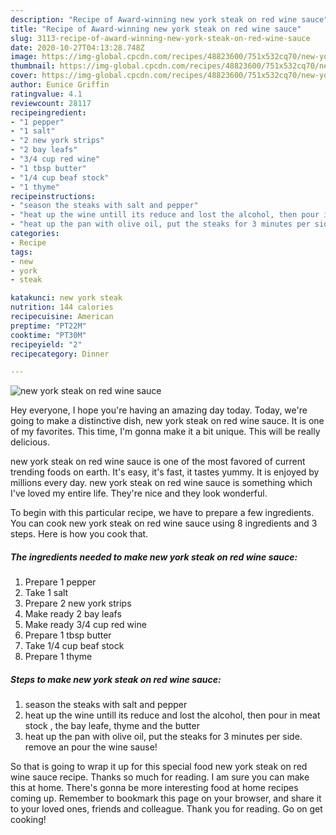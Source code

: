 ```yaml
---
description: "Recipe of Award-winning new york steak on red wine sauce"
title: "Recipe of Award-winning new york steak on red wine sauce"
slug: 3113-recipe-of-award-winning-new-york-steak-on-red-wine-sauce
date: 2020-10-27T04:13:28.748Z
image: https://img-global.cpcdn.com/recipes/48823600/751x532cq70/new-york-steak-on-red-wine-sauce-recipe-main-photo.jpg
thumbnail: https://img-global.cpcdn.com/recipes/48823600/751x532cq70/new-york-steak-on-red-wine-sauce-recipe-main-photo.jpg
cover: https://img-global.cpcdn.com/recipes/48823600/751x532cq70/new-york-steak-on-red-wine-sauce-recipe-main-photo.jpg
author: Eunice Griffin
ratingvalue: 4.1
reviewcount: 28117
recipeingredient:
- "1 pepper"
- "1 salt"
- "2 new york strips"
- "2 bay leafs"
- "3/4 cup red wine"
- "1 tbsp butter"
- "1/4 cup beaf stock"
- "1 thyme"
recipeinstructions:
- "season the steaks with salt and pepper"
- "heat up the wine untill its reduce and lost the alcohol, then pour in meat stock , the bay leafe, thyme and the butter"
- "heat up the pan with olive oil, put the steaks for 3 minutes per side. remove an pour the wine sause!"
categories:
- Recipe
tags:
- new
- york
- steak

katakunci: new york steak 
nutrition: 144 calories
recipecuisine: American
preptime: "PT22M"
cooktime: "PT30M"
recipeyield: "2"
recipecategory: Dinner

---
```



![new york steak on red wine sauce](https://img-global.cpcdn.com/recipes/48823600/751x532cq70/new-york-steak-on-red-wine-sauce-recipe-main-photo.jpg)

Hey everyone, I hope you're having an amazing day today. Today, we're going to make a distinctive dish, new york steak on red wine sauce. It is one of my favorites. This time, I'm gonna make it a bit unique. This will be really delicious.

new york steak on red wine sauce is one of the most favored of current trending foods on earth. It's easy, it's fast, it tastes yummy. It is enjoyed by millions every day. new york steak on red wine sauce is something which I've loved my entire life. They're nice and they look wonderful.




To begin with this particular recipe, we have to prepare a few ingredients. You can cook new york steak on red wine sauce using 8 ingredients and 3 steps. Here is how you cook that.

<!--inarticleads1-->

##### The ingredients needed to make new york steak on red wine sauce:

1. Prepare 1 pepper
1. Take 1 salt
1. Prepare 2 new york strips
1. Make ready 2 bay leafs
1. Make ready 3/4 cup red wine
1. Prepare 1 tbsp butter
1. Take 1/4 cup beaf stock
1. Prepare 1 thyme




<!--inarticleads2-->

##### Steps to make new york steak on red wine sauce:

1. season the steaks with salt and pepper
1. heat up the wine untill its reduce and lost the alcohol, then pour in meat stock , the bay leafe, thyme and the butter
1. heat up the pan with olive oil, put the steaks for 3 minutes per side. remove an pour the wine sause!




So that is going to wrap it up for this special food new york steak on red wine sauce recipe. Thanks so much for reading. I am sure you can make this at home. There's gonna be more interesting food at home recipes coming up. Remember to bookmark this page on your browser, and share it to your loved ones, friends and colleague. Thank you for reading. Go on get cooking!
